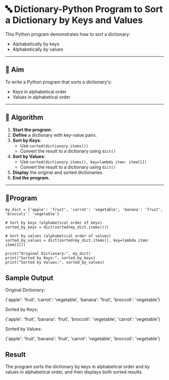 # 🔤 Dictionary-Python Program to Sort a Dictionary by Keys and Values

This Python program demonstrates how to sort a dictionary:
- Alphabetically by keys
- Alphabetically by values

---

## 🎯 Aim

To write a Python program that sorts a dictionary's:
- Keys in alphabetical order
- Values in alphabetical order

---

## 🧠 Algorithm

1. **Start the program.**
2. **Define** a dictionary with key-value pairs.
3. **Sort by Keys**:
   - Use `sorted(dictionary.items())`
   - Convert the result to a dictionary using `dict()`
4. **Sort by Values**:
   - Use `sorted(dictionary.items(), key=lambda item: item[1])`
   - Convert the result to a dictionary using `dict()`
5. **Display** the original and sorted dictionaries.
6. **End the program.**

---

## 🧪Program
```
my_dict = {'apple': 'fruit', 'carrot': 'vegetable', 'banana': 'fruit', 'broccoli': 'vegetable'}

# Sort by keys (alphabetical order of keys)
sorted_by_keys = dict(sorted(my_dict.items()))

# Sort by values (alphabetical order of values)
sorted_by_values = dict(sorted(my_dict.items(), key=lambda item: item[1]))

print("Original Dictionary:", my_dict)
print("Sorted by Keys:", sorted_by_keys)
print("Sorted by Values:", sorted_by_values)
```

## Sample Output
Original Dictionary:

{'apple': 'fruit', 'carrot': 'vegetable', 'banana': 'fruit', 'broccoli': 'vegetable'}

Sorted by Keys: 

{'apple': 'fruit', 'banana': 'fruit', 'broccoli': 'vegetable', 'carrot': 'vegetable'}

Sorted by Values: 

{'apple': 'fruit', 'banana': 'fruit', 'carrot': 'vegetable', 'broccoli': 'vegetable'}


## Result
The program sorts the dictionary by keys in alphabetical order and by values in alphabetical order, and then displays both sorted results.

